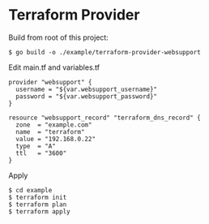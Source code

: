 Terraform Provider
==================

Build from root of this project:
```
$ go build -o ./example/terraform-provider-websupport
```

Edit main.tf and variables.tf
```
provider "websupport" {
  username = "${var.websupport_username}"
  password = "${var.websupport_password}"
}

resource "websupport_record" "terraform_dns_record" {
  zone  = "example.com"
  name  = "terraform"
  value = "192.168.0.22"
  type  = "A"
  ttl   = "3600"
}
```

Apply
```
$ cd example
$ terraform init
$ terraform plan
$ terraform apply
```